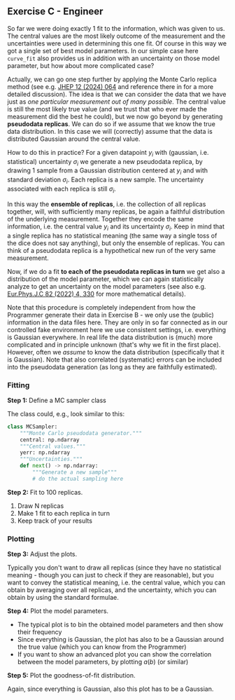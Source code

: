 ## Exercise C - Engineer

So far we were doing exactly 1 fit to the information, which was given to us.
The central values are the most likely outcome of the measurement and the uncertainties
were used in determining this one fit. Of course in this way we got a single
set of best model parameters.
In our simple case here `curve_fit` also provides us in addition with an uncertainty
on those model parameter, but how about more complicated case?

Actually, we can go one step further by applying the Monte Carlo replica method
(see e.g. [JHEP 12 (2024) 064](<https://doi.org/10.1007/JHEP12(2024)064>) and reference there in for a more
detailed discussion).
The idea is that we can consider the data that we have just as
_one particular measurement out of many possible_. The central value is still the most likely true value
(and we trust that who ever made the measurement did the best he could), but we now go beyond by
generating **pseudodata replicas**. We can do so if we assume that we know the true data distribution.
In this case we will (correctly) assume that the data is distributed Gaussian around the central value.

How to do this in practice? For a given datapoint $y_i$ with (gaussian, i.e. statistical) uncertainty $\sigma_i$
we generate a new pseudodata replica, by drawing 1 sample from a Gaussian distribution centered at $y_i$
and with standard deviation $\sigma_i$. Each replica is a new sample. The uncertainty associated with each
replica is still $\sigma_i$.

In this way the **ensemble of replicas**, i.e. the collection of all replicas together, will, with
sufficiently many replicas, be again a faithful distribution of the underlying measurement.
Together they encode the same information, i.e. the central value $y_i$ and its uncertainty $\sigma_i$.
Keep in mind that a single replica has no statistical meaning (the same way a single toss of the dice does not
say anything), but only the ensemble of replicas. You can think of a pseudodata replica is a hypothetical
new run of the very same measurement.

Now, if we do a fit **to each of the pseudodata replicas in turn** we get also a distribution of the
model parameter, which we can again statistically analyze to get an uncertainty on the model parameters
(see also e.g. [Eur.Phys.J.C 82 (2022) 4, 330](https://doi.org/10.1140/epjc/s10052-022-10297-x) for more
mathematical details).

Note that this procedure is completely independent from how the Programmer generate their data in
Exercise B - we only use the (public) information in the data files here. They are only in so far
connected as in our controlled fake environment here we use consistent settings, i.e. everything is
Gaussian everywhere. In real life the data distribution is (much) more complicated and in principle unknown
(that's why we fit in the first place). However, often we _assume_ to know the data distribution
(specifically that it is Gaussian). Note that also correlated (systematic) errors can be included into
the pseudodata generation (as long as they are faithfully estimated).

### Fitting

**Step 1:** Define a MC sampler class

The class could, e.g., look similar to this:

```py
class MCSampler:
    """Monte Carlo pseudodata generator."""
    central: np.ndarray
    """Central values."""
    yerr: np.ndarray
    """Uncertainties."""
    def next() -> np.ndarray:
        """Generate a new sample"""
        # do the actual sampling here
```

**Step 2:** Fit to 100 replicas.

1. Draw N replicas
1. Make 1 fit to each replica in turn
1. Keep track of your results

### Plotting

**Step 3:** Adjust the plots.

Typically you don't want to draw all replicas (since they have no statistical meaning - though you can just
to check if they are reasonable), but you want to convey the statistical meaning, i.e. the central value, which
you can obtain by averaging over all replicas, and the uncertainty, which you can obtain by using the standard
formulae.

**Step 4:** Plot the model parameters.

- The typical plot is to bin the obtained model parameters and then show their frequency
- Since everything is Gaussian, the plot has also to be a Gaussian around the true value (which you can know from the Programmer)
- If you want to show an advanced plot you can show the correlation between the model parameters, by plotting $a(b)$ (or similar)

**Step 5:** Plot the goodness-of-fit distribution.

Again, since everything is Gaussian, also this plot has to be a Gaussian.
